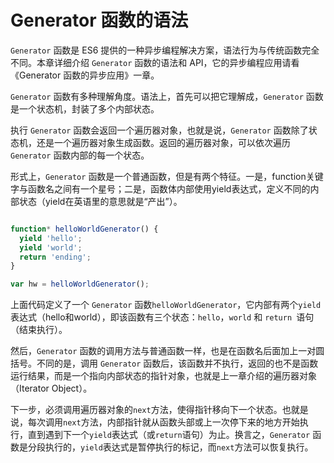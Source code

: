# Generator 函数的语法

`Generator` 函数是 ES6 提供的一种异步编程解决方案，语法行为与传统函数完全不同。本章详细介绍 `Generator` 函数的语法和 API，它的异步编程应用请看《Generator 函数的异步应用》一章。

`Generator` 函数有多种理解角度。语法上，首先可以把它理解成，`Generator` 函数是一个状态机，封装了多个内部状态。

执行 `Generator` 函数会返回一个遍历器对象，也就是说，`Generator` 函数除了状态机，还是一个遍历器对象生成函数。返回的遍历器对象，可以依次遍历 `Generator` 函数内部的每一个状态。

形式上，`Generator` 函数是一个普通函数，但是有两个特征。一是，function关键字与函数名之间有一个星号；二是，函数体内部使用yield表达式，定义不同的内部状态（yield在英语里的意思就是“产出”）。

```javaScript

function* helloWorldGenerator() {
  yield 'hello';
  yield 'world';
  return 'ending';
}

var hw = helloWorldGenerator();

```

上面代码定义了一个 `Generator` 函数`helloWorldGenerator`，它内部有两个`yield`表达式（hello和world），即该函数有三个状态：`hello`，`world` 和 `return `语句（结束执行）。

然后，`Generator` 函数的调用方法与普通函数一样，也是在函数名后面加上一对圆括号。不同的是，调用 `Generator` 函数后，该函数并不执行，返回的也不是函数运行结果，而是一个指向内部状态的指针对象，也就是上一章介绍的遍历器对象（Iterator Object）。

下一步，必须调用遍历器对象的`next`方法，使得指针移向下一个状态。也就是说，每次调用`next`方法，内部指针就从函数头部或上一次停下来的地方开始执行，直到遇到下一个`yield`表达式（或`return`语句）为止。换言之，`Generator` 函数是分段执行的，`yield`表达式是暂停执行的标记，而`next`方法可以恢复执行。


